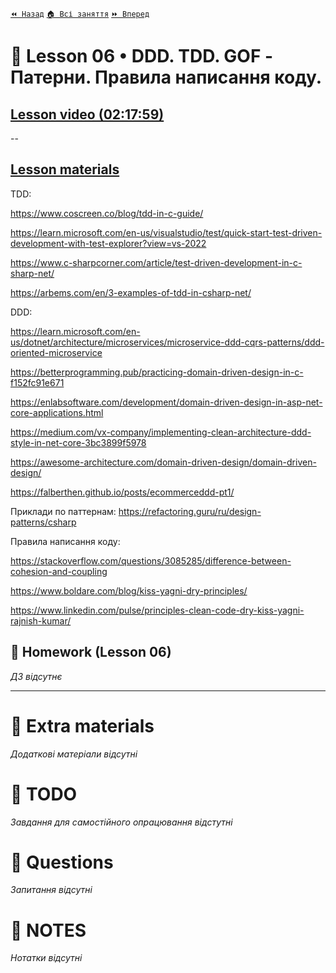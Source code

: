 [`⏪ Назад`](../05/README.md)  [`🏠 Всі заняття`](../../README.md)  [`⏩ Вперед`](../07/README.md)

# 📗 Lesson 06 • DDD. TDD. GOF - Патерни. Правила написання коду.

## [Lesson video (02:17:59)](https://youtu.be/qugaIAwo2_4)

--

## [Lesson materials](https://lms.ithillel.ua/groups/65a65fe34c3a2d3372eef8ea/lessons/65a65fe44c3a2d3372eef970)

TDD:

https://www.coscreen.co/blog/tdd-in-c-guide/

https://learn.microsoft.com/en-us/visualstudio/test/quick-start-test-driven-development-with-test-explorer?view=vs-2022

https://www.c-sharpcorner.com/article/test-driven-development-in-c-sharp-net/

https://arbems.com/en/3-examples-of-tdd-in-csharp-net/

DDD:

https://learn.microsoft.com/en-us/dotnet/architecture/microservices/microservice-ddd-cqrs-patterns/ddd-oriented-microservice

https://betterprogramming.pub/practicing-domain-driven-design-in-c-f152fc91e671

https://enlabsoftware.com/development/domain-driven-design-in-asp-net-core-applications.html

https://medium.com/vx-company/implementing-clean-architecture-ddd-style-in-net-core-3bc3899f5978

https://awesome-architecture.com/domain-driven-design/domain-driven-design/

https://falberthen.github.io/posts/ecommerceddd-pt1/

Приклади по паттернам: 
https://refactoring.guru/ru/design-patterns/csharp

Правила написання коду:

https://stackoverflow.com/questions/3085285/difference-between-cohesion-and-coupling

https://www.boldare.com/blog/kiss-yagni-dry-principles/

https://www.linkedin.com/pulse/principles-clean-code-dry-kiss-yagni-rajnish-kumar/

## 📕 Homework (Lesson 06)
*ДЗ відсутнє*

---

# 📘 Extra materials

*Додаткові матеріали відсутні*

# 📘 TODO
*Завдання для самостійного опрацювання відстутні*

# 📘 Questions
*Запитання відсутні*

# 📘 NOTES
*Нотатки відсутні*